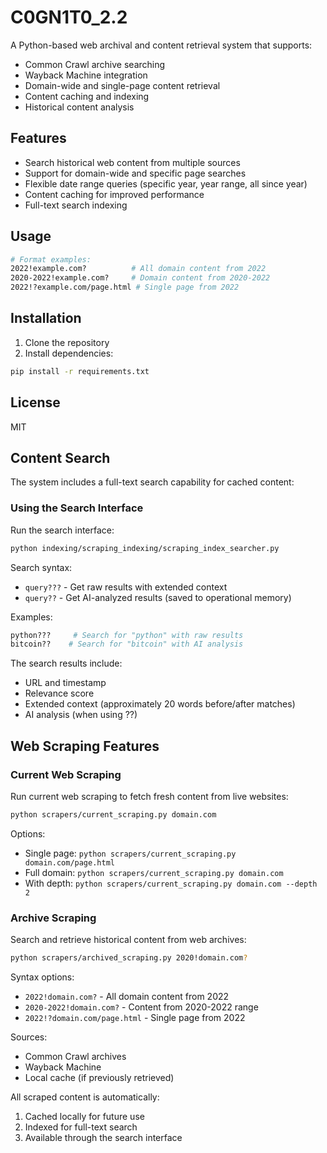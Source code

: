 # C0GN1T0_2.2

A Python-based web archival and content retrieval system that supports:
- Common Crawl archive searching
- Wayback Machine integration
- Domain-wide and single-page content retrieval
- Content caching and indexing
- Historical content analysis

## Features

- Search historical web content from multiple sources
- Support for domain-wide and specific page searches
- Flexible date range queries (specific year, year range, all since year)
- Content caching for improved performance
- Full-text search indexing

## Usage

```bash
# Format examples:
2022!example.com?          # All domain content from 2022
2020-2022!example.com?     # Domain content from 2020-2022
2022!?example.com/page.html # Single page from 2022
```

## Installation

1. Clone the repository
2. Install dependencies:
```bash
pip install -r requirements.txt
```

## License

MIT

## Content Search

The system includes a full-text search capability for cached content:

### Using the Search Interface

Run the search interface:
```bash
python indexing/scraping_indexing/scraping_index_searcher.py
```

Search syntax:
- `query???` - Get raw results with extended context
- `query??` - Get AI-analyzed results (saved to operational memory)

Examples:
```bash
python???     # Search for "python" with raw results
bitcoin??    # Search for "bitcoin" with AI analysis
```

The search results include:
- URL and timestamp
- Relevance score
- Extended context (approximately 20 words before/after matches)
- AI analysis (when using ??)

## Web Scraping Features

### Current Web Scraping
Run current web scraping to fetch fresh content from live websites:
```bash
python scrapers/current_scraping.py domain.com
```

Options:
- Single page: `python scrapers/current_scraping.py domain.com/page.html`
- Full domain: `python scrapers/current_scraping.py domain.com`
- With depth: `python scrapers/current_scraping.py domain.com --depth 2`

### Archive Scraping
Search and retrieve historical content from web archives:
```bash
python scrapers/archived_scraping.py 2020!domain.com?
```

Syntax options:
- `2022!domain.com?` - All domain content from 2022
- `2020-2022!domain.com?` - Content from 2020-2022 range
- `2022!?domain.com/page.html` - Single page from 2022

Sources:
- Common Crawl archives
- Wayback Machine
- Local cache (if previously retrieved)

All scraped content is automatically:
1. Cached locally for future use
2. Indexed for full-text search
3. Available through the search interface
